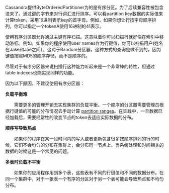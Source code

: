 Cassandra提供ByteOrderedPartitioner为的是有序分区。为了后续兼容性被包含进来了。通过键的字节来对行词汇进行排序。可以看partition key数据的实际值来计算token，采用16进制表示key的首字母。例如，如果你想让行按字母顺序排列，你可以指定一个tokenA使用16进制的41表示。

使用有序分区器允许通过主键有序扫描。这意味着你可以扫描行就好像在索引中移动游标。例如，如果你的程序使用user names作为行键值，你可以扫描用户(姓名在Jake和Joe之间）。这对于Random分区器，这种方式的查询是做不到的，因为键值按照MD5的顺序存储，而不是顺序的。

尽管对于有序分区器来说扫描行这种能力听起来是一个非常棒的特性，但通过table indexes也能实现同样的功能。

因为以下原因，不建议使用有序分区器：

**负载平衡难**

 　　需要更多的管理开销去实现集群的负载平衡。一个顺序的分区器需要管理员根据行键值的可能的分布情况去手动计算 [partition ranges](http://docs.datastax.com/en/glossary/doc/glossary/gloss_partition_range.html)。在实践中，一旦数据已经加载后，需要经常性的改变节点的token去适应实际数据的分布。

**顺序写导致热点**

 　　如果你的程序在某一段时间内的写入或者更新包含很多按顺序排列的行的时候，它们不会均匀的分布在集群上，会分布同一节点上。当系统处理和时间相关的数据的时候这是一个常见的问题。

**多表时负载不平衡**

 　　如果你的应用程序用到多个表，这些表有不同的行键值和不同的数据分布。在同一个集群中，对于一张表一个有序的分区对于另一个表可能会导致热点和不均匀分布。